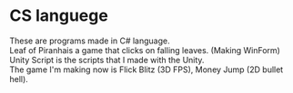 # CS languege
These are programs made in C# language.  
Leaf of Piranhais a game that clicks on falling leaves. (Making WinForm)  
Unity Script is the scripts that I made with the Unity.  
The game I'm making now is Flick Blitz (3D FPS), Money Jump (2D bullet hell).